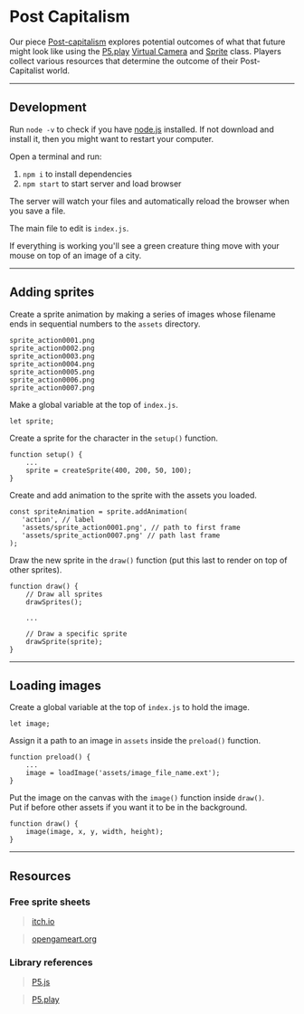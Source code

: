 # Post Capitalism

Our piece [Post-capitalism](https://en.wikipedia.org/wiki/Post-capitalism) explores potential outcomes of what that future might look like using the [P5.play](http://molleindustria.github.io/p5.play/) [Virtual Camera](http://molleindustria.github.io/p5.play/examples/index.html?fileName=camera.js) and [Sprite](http://molleindustria.github.io/p5.play/examples/index.html?fileName=sprite.js) class. Players collect various resources that determine the outcome of their Post-Capitalist world.

---

## Development

Run `node -v` to check if you have [node.js](https://nodejs.org/en/) installed. If not download and install it, then you might want to restart your computer.

Open a terminal and run:

1. `npm i` to install dependencies
2. `npm start` to start server and load browser

The server will watch your files and automatically reload the browser when you save a file.

The main file to edit is `index.js`.

If everything is working you'll see a green creature thing move with your mouse on top of an image of a city.

---

## Adding sprites

Create a sprite animation by making a series of images whose filename ends in sequential numbers to the `assets` directory.

```
sprite_action0001.png
sprite_action0002.png
sprite_action0003.png
sprite_action0004.png
sprite_action0005.png
sprite_action0006.png
sprite_action0007.png
```

Make a global variable at the top of `index.js`.   
```
let sprite;
```

Create a sprite for the character in the `setup()` function.
```
function setup() {
    ...
    sprite = createSprite(400, 200, 50, 100);
}
```

 Create and add animation to the sprite with the assets you loaded.
 ```
 const spriteAnimation = sprite.addAnimation(
    'action', // label
    'assets/sprite_action0001.png', // path to first frame
    'assets/sprite_action0007.png' // path last frame
);
```

Draw the new sprite in the `draw()` function (put this last to render on top of other sprites).
```
function draw() {
    // Draw all sprites
    drawSprites();

    ...

    // Draw a specific sprite
    drawSprite(sprite);
}
```

---

## Loading images

Create a global variable at the top of `index.js` to hold the image.
```
let image;
```

Assign it a path to an image in `assets` inside the `preload()` function.
```
function preload() {
    ...
    image = loadImage('assets/image_file_name.ext');
}
```

Put the image on the canvas with the `image()` function inside `draw()`.  
Put if before other assets if you want it to be in the background.
```
function draw() {
    image(image, x, y, width, height);
}
```

---

## Resources

### Free sprite sheets

> [itch.io](https://itch.io/game-assets/free)

> [opengameart.org](https://opengameart.org/)

### Library references

> [P5.js](https://p5js.org/reference/)

> [P5.play](http://molleindustria.github.io/p5.play/)
